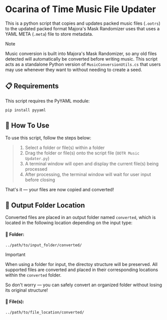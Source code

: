# Ocarina of Time Music File Updater
This is a python script that copies and updates packed music files (`.ootrs`) to the updated packed format Majora's Mask Randomizer uses that uses a YAML META (`.meta`) file to store metadata.

> [!NOTE]
> Music conversion is built into Majora's Mask Randomizer, so any old files detected will automatically be converted before writing music. This script acts as a standalone Python version of `MusicConversionUtils.cs` that users may use whenever they want to without needing to create a seed.

## 📋 Requirements
This script requires the PyYAML module:
```
pip install pyyaml
```

## 🔧 How To Use
To use this script, follow the steps below:

> 1. Select a folder or file(s) within a folder
> 2. Drag the folder or file(s) onto the script file (`OOTR Music Updater.py`)
> 3. A terminal window will open and display the current file(s) being processed
> 4. After processing, the terminal window will wait for user input before closing

That's it — your files are now copied and converted!

## 📂 Output Folder Location
Converted files are placed in an output folder named `converted`, which is located in the following location depending on the input type:

#### 📁 Folder:
`../path/to/input_folder/converted/`

> [!IMPORTANT]
> When using a folder for input, the directoy structure will be preserved. All supported files are converted and placed in their corresponding locations within the `converted` folder.
>
> So don't worry — you can safely convert an organized folder without losing its original structure!

#### 📄 File(s):
`../path/to/file_location/converted/`

